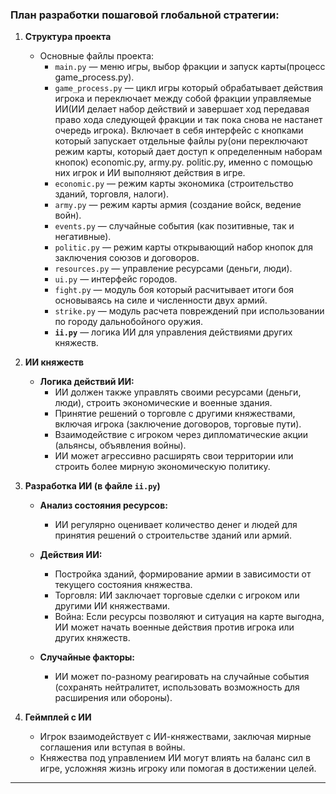 

### План разработки пошаговой глобальной стратегии:

1. **Структура проекта**
   - Основные файлы проекта:
     - `main.py` — меню игры, выбор фракции и запуск карты(процесс game_process.py).
     - `game_process.py` — цикл игры который обрабатывает действия игрока и переключает между собой фракции управляемые ИИ(ИИ делает набор действий и завершает ход передавая право хода следующей фракции и так пока снова не настанет очередь игрока). Включает в себя интерфейс с кнопками который запускает отдельные файлы py(они переключают режим карты, который дает доступ к определенным наборам кнопок) economic.py, army.py. politic.py, именно с помощью них игрок и ИИ выполняют действия в игре.
     - `economic.py` — режим карты экономика (строительство зданий, торговля, налоги).
     - `army.py` — режим карты армия (создание войск, ведение войн).
     - `events.py` — случайные события (как позитивные, так и негативные).
     - `politic.py` — режим карты открывающий набор кнопок для заключения союзов и договоров.
     - `resources.py` — управление ресурсами (деньги, люди).
     - `ui.py` — интерфейс городов.
	 - `fight.py` — модуль боя который расчитывает итоги боя основываясь на силе и численности двух армий.
	 - `strike.py` — модуль расчета повреждений при использовании по городу дальнобойного оружия.
     - **`ii.py`** — логика ИИ для управления действиями других княжеств.
   
2. **ИИ княжеств**
   - **Логика действий ИИ:**
     - ИИ должен также управлять своими ресурсами (деньги, люди), строить экономические и военные здания.
     - Принятие решений о торговле с другими княжествами, включая игрока (заключение договоров, торговые пути).
     - Взаимодействие с игроком через дипломатические акции (альянсы, объявления войны).
     - ИИ может агрессивно расширять свои территории или строить более мирную экономическую политику.
   
3. **Разработка ИИ (в файле `ii.py`)**
   - **Анализ состояния ресурсов:**
     - ИИ регулярно оценивает количество денег и людей для принятия решений о строительстве зданий или армий.
   
   - **Действия ИИ:**
     - Постройка зданий, формирование армии в зависимости от текущего состояния княжества.
     - Торговля: ИИ заключает торговые сделки с игроком или другими ИИ княжествами.
     - Война: Если ресурсы позволяют и ситуация на карте выгодна, ИИ может начать военные действия против игрока или других княжеств.
   
   - **Случайные факторы:**
     - ИИ может по-разному реагировать на случайные события (сохранять нейтралитет, использовать возможность для расширения или обороны).

4. **Геймплей с ИИ**
   - Игрок взаимодействует с ИИ-княжествами, заключая мирные соглашения или вступая в войны.
   - Княжества под управлением ИИ могут влиять на баланс сил в игре, усложняя жизнь игроку или помогая в достижении целей.

---
